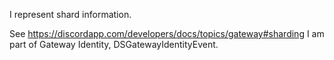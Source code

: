 I represent shard information.

See https://discordapp.com/developers/docs/topics/gateway#sharding
I am part of Gateway Identity, DSGatewayIdentityEvent.
 
